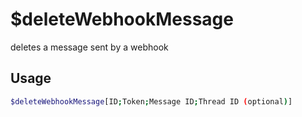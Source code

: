# $deleteWebhookMessage

deletes a message sent by a webhook

## Usage

```bash
$deleteWebhookMessage[ID;Token;Message ID;Thread ID (optional)]
```


